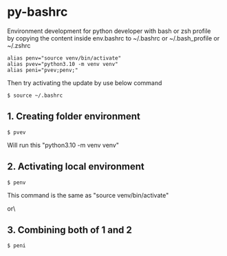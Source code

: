 # py-bashrc
Environment development for python developer with bash or zsh profile\
by copying the content inside env.bashrc to ~/.bashrc or ~/.bash_profile or ~/.zshrc
```
alias penv="source venv/bin/activate"
alias pvev="python3.10 -m venv venv"
alias peni="pvev;penv;"
```
Then try activating the update by use below command
```
$ source ~/.bashrc
```

## 1. Creating folder environment
```
$ pvev
```
Will run this "python3.10 -m venv venv"

## 2. Activating local environment
```
$ penv
```
This command is the same as "source venv/bin/activate"


or\
## 3. Combining both of 1 and 2
```
$ peni
```
